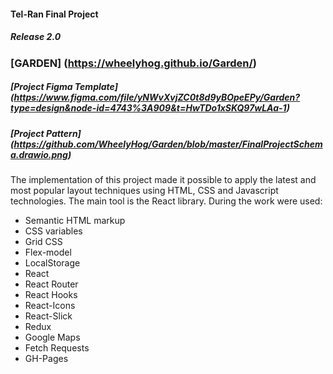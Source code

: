 #### Tel-Ran Final Project 

##### Release 2.0

### [GARDEN] (https://wheelyhog.github.io/Garden/) 

##### [Project Figma Template] (https://www.figma.com/file/yNWvXvjZC0t8d9yBOpeEPy/Garden?type=design&node-id=4743%3A909&t=HwTDo1xSKQ97wLAa-1)

##### [Project Pattern] (https://github.com/WheelyHog/Garden/blob/master/FinalProjectSchema.drawio.png)

The implementation of this project made it possible to apply the latest and most popular layout techniques using HTML, CSS and Javascript technologies. The main tool is the React library.
During the work were used:

- Semantic HTML markup
- CSS variables
- Grid CSS
- Flex-model
- LocalStorage
- React
- React Router
- React Hooks
- React-Icons
- React-Slick
- Redux
- Google Maps
- Fetch Requests
- GH-Pages